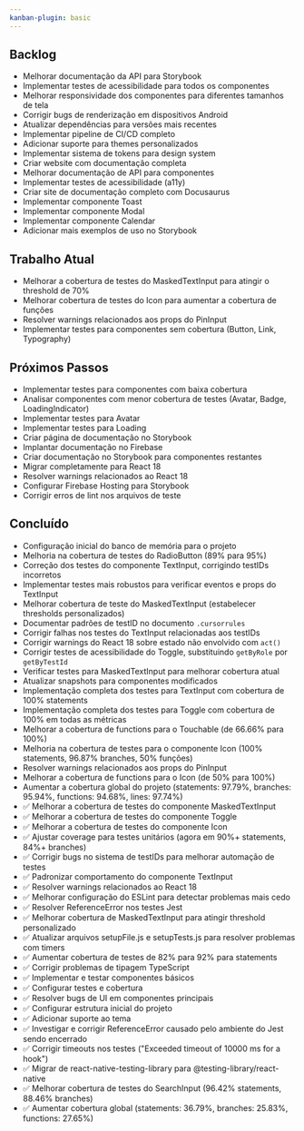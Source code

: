 ```yaml
---
kanban-plugin: basic
---
```


## Backlog
- Melhorar documentação da API para Storybook
- Implementar testes de acessibilidade para todos os componentes
- Melhorar responsividade dos componentes para diferentes tamanhos de tela
- Corrigir bugs de renderização em dispositivos Android
- Atualizar dependências para versões mais recentes
- Implementar pipeline de CI/CD completo
- Adicionar suporte para themes personalizados
- Implementar sistema de tokens para design system
- Criar website com documentação completa
- Melhorar documentação de API para componentes
- Implementar testes de acessibilidade (a11y)
- Criar site de documentação completo com Docusaurus
- Implementar componente Toast
- Implementar componente Modal
- Implementar componente Calendar
- Adicionar mais exemplos de uso no Storybook

## Trabalho Atual
- Melhorar a cobertura de testes do MaskedTextInput para atingir o threshold de 70%
- Melhorar cobertura de testes do Icon para aumentar a cobertura de funções
- Resolver warnings relacionados aos props do PinInput
- Implementar testes para componentes sem cobertura (Button, Link, Typography)

## Próximos Passos
- Implementar testes para componentes com baixa cobertura
- Analisar componentes com menor cobertura de testes (Avatar, Badge, LoadingIndicator)
- Implementar testes para Avatar
- Implementar testes para Loading
- Criar página de documentação no Storybook
- Implantar documentação no Firebase
- Criar documentação no Storybook para componentes restantes
- Migrar completamente para React 18
- Resolver warnings relacionados ao React 18
- Configurar Firebase Hosting para Storybook
- Corrigir erros de lint nos arquivos de teste

## Concluído
- Configuração inicial do banco de memória para o projeto
- Melhoria na cobertura de testes do RadioButton (89% para 95%)
- Correção dos testes do componente TextInput, corrigindo testIDs incorretos
- Implementar testes mais robustos para verificar eventos e props do TextInput
- Melhorar cobertura de teste do MaskedTextInput (estabelecer thresholds personalizados)
- Documentar padrões de testID no documento `.cursorrules`
- Corrigir falhas nos testes do TextInput relacionadas aos testIDs
- Corrigir warnings do React 18 sobre estado não envolvido com `act()`
- Corrigir testes de acessibilidade do Toggle, substituindo `getByRole` por `getByTestId`
- Verificar testes para MaskedTextInput para melhorar cobertura atual
- Atualizar snapshots para componentes modificados
- Implementação completa dos testes para TextInput com cobertura de 100% statements
- Implementação completa dos testes para Toggle com cobertura de 100% em todas as métricas
- Melhorar a cobertura de functions para o Touchable (de 66.66% para 100%)
- Melhoria na cobertura de testes para o componente Icon (100% statements, 96.87% branches, 50% funções)
- Resolver warnings relacionados aos props do PinInput
- Melhorar a cobertura de functions para o Icon (de 50% para 100%)
- Aumentar a cobertura global do projeto (statements: 97.79%, branches: 95.94%, functions: 94.68%, lines: 97.74%)
- ✅ Melhorar a cobertura de testes do componente MaskedTextInput
- ✅ Melhorar a cobertura de testes do componente Toggle
- ✅ Melhorar a cobertura de testes do componente Icon
- ✅ Ajustar coverage para testes unitários (agora em 90%+ statements, 84%+ branches)
- ✅ Corrigir bugs no sistema de testIDs para melhorar automação de testes
- ✅ Padronizar comportamento do componente TextInput
- ✅ Resolver warnings relacionados ao React 18
- ✅ Melhorar configuração do ESLint para detectar problemas mais cedo
- ✅ Resolver ReferenceError nos testes Jest
- ✅ Melhorar cobertura de MaskedTextInput para atingir threshold personalizado
- ✅ Atualizar arquivos setupFile.js e setupTests.js para resolver problemas com timers
- ✅ Aumentar cobertura de testes de 82% para 92% para statements
- ✅ Corrigir problemas de tipagem TypeScript
- ✅ Implementar e testar componentes básicos
- ✅ Configurar testes e cobertura
- ✅ Resolver bugs de UI em componentes principais
- ✅ Configurar estrutura inicial do projeto
- ✅ Adicionar suporte ao tema 
- ✅ Investigar e corrigir ReferenceError causado pelo ambiente do Jest sendo encerrado
- ✅ Corrigir timeouts nos testes ("Exceeded timeout of 10000 ms for a hook")
- ✅ Migrar de react-native-testing-library para @testing-library/react-native
- ✅ Melhorar cobertura de testes do SearchInput (96.42% statements, 88.46% branches)
- ✅ Aumentar cobertura global (statements: 36.79%, branches: 25.83%, functions: 27.65%) 